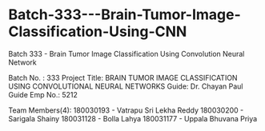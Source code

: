 # Batch-333---Brain-Tumor-Image-Classification-Using-CNN
Batch 333 - Brain Tumor Image Classification Using Convolution Neural Network


Batch No. : 333
Project Title: BRAIN TUMOR IMAGE CLASSIFICATION USING CONVOLUTIONAL NEURAL NETWORKS
Guide: Dr. Chayan Paul
Guide Emp No.: 5212

Team Members(4):
180030193 - Vatrapu Sri Lekha Reddy
180030200 - Sarigala Shainy
180031128 - Bolla Lahya
180031177 - Uppala Bhuvana Priya
